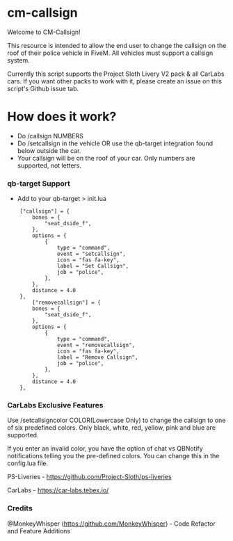 # cm-callsign
 
Welcome to CM-Callsign! 

This resource is intended to allow the end user to change the callsign on the roof of their police vehicle in FiveM. All vehicles must support a callsign system. 

Currently this script supports the Project Sloth Livery V2 pack & all CarLabs cars. If you want other packs to work with it, please create an issue on this script's Github issue tab. 

# How does it work?

* Do /callsign NUMBERS
* Do /setcallsign in the vehicle OR use the qb-target integration found below outside the car.
* Your callsign will be on the roof of your car. Only numbers are supported, not letters.
### qb-target Support
* Add to your qb-target > init.lua
```
    ["callsign"] = {
        bones = {
            "seat_dside_f",
        },
        options = {
            {
                type = "command",
                event = "setcallsign",
                icon = "fas fa-key",
                label = "Set Callsign",
				job = "police",
            },
        },
        distance = 4.0
    },
        ["removecallsign"] = {
        bones = {
            "seat_dside_f",
        },
        options = {
            {
                type = "command",
                event = "removecallsign",
                icon = "fas fa-key",
                label = "Remove Callsign",
				job = "police",
            },
        },
        distance = 4.0
    },
```

### CarLabs Exclusive Features

Use /setcallsigncolor COLOR(Lowercase Only) to change the callsign to one of six predefined colors. Only black, white, red, yellow, pink and blue are supported.

If you enter an invalid color, you have the option of chat vs QBNotify notifications telling you the pre-defined colors. You can change this in the config.lua file.


PS-Liveries - https://github.com/Project-Sloth/ps-liveries

CarLabs - https://car-labs.tebex.io/

### Credits
@MonkeyWhisper (https://github.com/MonkeyWhisper) - Code Refactor and Feature Additions
